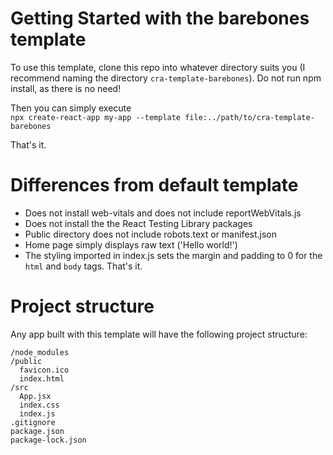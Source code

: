 # Getting Started with the barebones template

To use this template, clone this repo into whatever directory suits you (I recommend naming the directory `cra-template-barebones`). Do not run npm install, as there is no need!

Then you can simply execute  
 `npx create-react-app my-app --template file:../path/to/cra-template-barebones`

 That's it.
 
# Differences from default template
  - Does not install web-vitals and does not include reportWebVitals.js
  - Does not install the the React Testing Library packages
  - Public directory does not include robots.text or manifest.json
  - Home page simply displays raw text ('Hello world!')
  - The styling imported in index.js sets the margin and padding to 0 for the `html` and `body` tags. That's it.

# Project structure
Any app built with this template will have the following project structure:
```
/node_modules
/public
  favicon.ico
  index.html
/src
  App.jsx
  index.css
  index.js
.gitignore
package.json
package-lock.json
```
